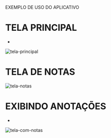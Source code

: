 EXEMPLO DE USO DO APLICATIVO

# TELA PRINCIPAL
*
![tela-principal](https://github.com/user-attachments/assets/d40b0fce-5127-4849-b055-e116984706f8)

# TELA DE NOTAS
![tela-notas](https://github.com/user-attachments/assets/2e991be6-521d-40f9-9b89-da136c15b540)

# EXIBINDO ANOTAÇÕES
*
![tela-com-notas](https://github.com/user-attachments/assets/f042db6f-d52a-45c3-b418-5ad166ab11e4)



